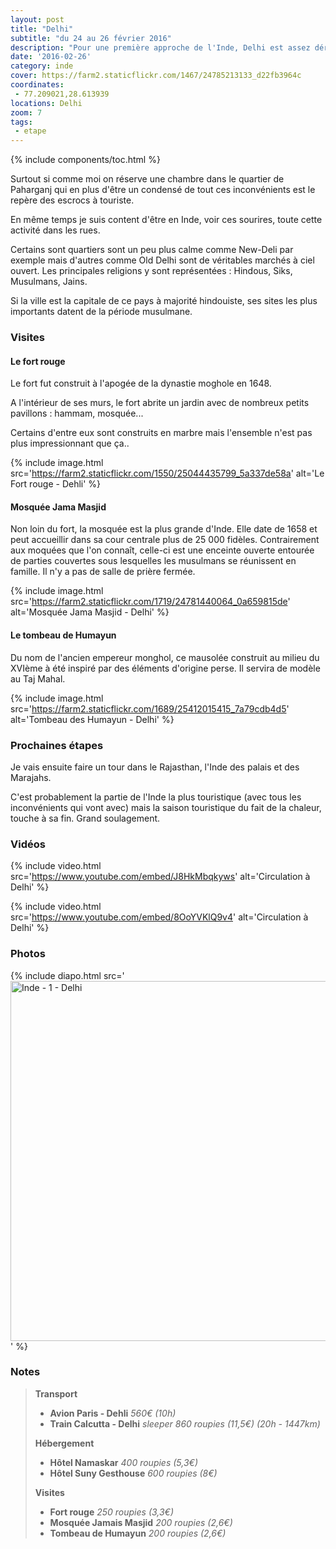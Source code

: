 ```yaml
---
layout: post
title: "Delhi"
subtitle: "du 24 au 26 février 2016"
description: "Pour une première approche de l'Inde, Delhi est assez déroutante : un monde fou, une circulation infernale, des coups de klaxons incessants, la pollution, les odeurs..."
date: '2016-02-26'
category: inde
cover: https://farm2.staticflickr.com/1467/24785213133_d22fb3964c
coordinates:
 - 77.209021,28.613939
locations: Delhi
zoom: 7
tags:
 - etape
---
```

{% include components/toc.html %}

Surtout si comme moi on réserve une chambre dans le quartier de Paharganj qui en plus d'être un condensé de tout ces inconvénients est le repère des escrocs à touriste.

En même temps je suis content d'être en Inde, voir ces sourires, toute cette activité dans les rues.

Certains sont quartiers sont un peu plus calme comme New-Deli par exemple mais d'autres comme Old Delhi sont de véritables marchés à ciel ouvert. Les principales religions y sont représentées : Hindous, Siks, Musulmans, Jains.

Si la ville est la capitale de ce pays à majorité hindouiste, ses sites les plus importants datent de la période musulmane.

### Visites

#### Le fort rouge

Le fort fut construit à l'apogée de la dynastie moghole en 1648.

A l'intérieur de ses murs, le fort abrite un jardin avec de nombreux petits pavillons : hammam, mosquée...

Certains d'entre eux sont construits en marbre mais l'ensemble n'est pas plus impressionnant  que ça..

{% include image.html src='https://farm2.staticflickr.com/1550/25044435799_5a337de58a' alt='Le Fort rouge - Dehli' %}

#### Mosquée Jama Masjid

Non loin du fort, la mosquée est la plus grande d'Inde. Elle date de 1658 et peut accueillir dans sa cour centrale plus de 25 000 fidèles. Contrairement aux moquées que l'on connaît, celle-ci est une enceinte ouverte entourée de parties couvertes sous lesquelles les musulmans se réunissent en famille. Il n'y a pas de salle de prière fermée.

{% include image.html
  src='https://farm2.staticflickr.com/1719/24781440064_0a659815de'
  alt='Mosquée Jama Masjid - Delhi'
%}

#### Le tombeau de Humayun

Du nom de l'ancien  empereur monghol,  ce mausolée construit au milieu du XVIème à été inspiré par des éléments d'origine perse. Il servira de modèle au Taj Mahal.

{% include image.html
src='https://farm2.staticflickr.com/1689/25412015415_7a79cdb4d5'
alt='Tombeau des Humayun - Delhi' %}

### Prochaines étapes

Je vais ensuite faire un tour dans le Rajasthan, l'Inde des palais et des Marajahs.

C'est probablement la partie de l'Inde la plus touristique (avec tous les inconvénients qui vont avec) mais la saison touristique du fait de la chaleur, touche à sa fin. Grand soulagement.

### Vidéos

{% include video.html
  src='https://www.youtube.com/embed/J8HkMbqkyws'
  alt='Circulation à Delhi'
%}

{% include video.html
  src='https://www.youtube.com/embed/8OoYVKlQ9v4'
  alt='Circulation à Delhi'
%}

### Photos

{% include diapo.html
  src='<a data-flickr-embed="true"  href="https://www.flickr.com/photos/planitude/albums/72157665120289032" title="Inde - 1 - Delhi"><img src="https://farm2.staticflickr.com/1467/24785213133_d22fb3964c_b.jpg" width="1024" height="576" alt="Inde - 1 - Delhi"></a><script async src="//embedr.flickr.com/assets/client-code.js" charset="utf-8"></script>'
%}

### Notes

>**Transport**
>
>- **Avion Paris - Dehli** *560€ (10h)*
>- **Train Calcutta - Delhi** *sleeper 860 roupies (11,5€) (20h - 1447km)*
>
>**Hébergement**
>
>- **Hôtel Namaskar** *400 roupies (5,3€)*
>- **Hôtel Suny Gesthouse** *600 roupies (8€)*
>
>**Visites**
>
>- **Fort rouge** *250 roupies (3,3€)*
>- **Mosquée Jamais Masjid** *200 roupies (2,6€)*
>- **Tombeau de Humayun** *200 roupies (2,6€)*
>
